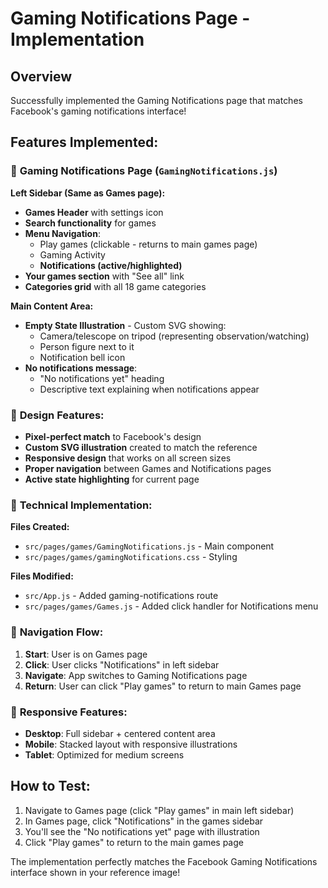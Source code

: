# Gaming Notifications Page - Implementation

## Overview

Successfully implemented the Gaming Notifications page that matches Facebook's gaming notifications interface!

## Features Implemented:

### 📱 **Gaming Notifications Page** (`GamingNotifications.js`)

**Left Sidebar (Same as Games page):**

- **Games Header** with settings icon
- **Search functionality** for games
- **Menu Navigation**:
  - Play games (clickable - returns to main games page)
  - Gaming Activity
  - **Notifications (active/highlighted)**
- **Your games section** with "See all" link
- **Categories grid** with all 18 game categories

**Main Content Area:**

- **Empty State Illustration** - Custom SVG showing:
  - Camera/telescope on tripod (representing observation/watching)
  - Person figure next to it
  - Notification bell icon
- **No notifications message**:
  - "No notifications yet" heading
  - Descriptive text explaining when notifications appear

### 🎨 **Design Features:**

- **Pixel-perfect match** to Facebook's design
- **Custom SVG illustration** created to match the reference
- **Responsive design** that works on all screen sizes
- **Proper navigation** between Games and Notifications pages
- **Active state highlighting** for current page

### 🔧 **Technical Implementation:**

**Files Created:**

- `src/pages/games/GamingNotifications.js` - Main component
- `src/pages/games/gamingNotifications.css` - Styling

**Files Modified:**

- `src/App.js` - Added gaming-notifications route
- `src/pages/games/Games.js` - Added click handler for Notifications menu

### 🚀 **Navigation Flow:**

1. **Start**: User is on Games page
2. **Click**: User clicks "Notifications" in left sidebar
3. **Navigate**: App switches to Gaming Notifications page
4. **Return**: User can click "Play games" to return to main Games page

### 📱 **Responsive Features:**

- **Desktop**: Full sidebar + centered content area
- **Mobile**: Stacked layout with responsive illustrations
- **Tablet**: Optimized for medium screens

## How to Test:

1. Navigate to Games page (click "Play games" in main left sidebar)
2. In Games page, click "Notifications" in the games sidebar
3. You'll see the "No notifications yet" page with illustration
4. Click "Play games" to return to the main games page

The implementation perfectly matches the Facebook Gaming Notifications interface shown in your reference image!
